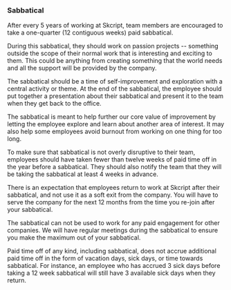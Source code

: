 ### Sabbatical

After every 5 years of working at Skcript, team members are encouraged to take a one-quarter (12 contiguous weeks) paid sabbatical.

During this sabbatical, they should work on passion projects -- something outside the scope of their normal work that is interesting and exciting to them. This could be anything from creating something that the world needs and all the support will be provided by the company.

The sabbatical should be a time of self-improvement and exploration with a central activity or theme. At the end of the sabbatical, the employee should put together a presentation about their sabbatical and present it to the team when they get back to the office.  

The sabbatical is meant to help further our core value of improvement by letting the employee explore and learn about another area of interest. It may also help some employees avoid burnout from working on one thing for too long.

To make sure that sabbatical is not overly disruptive to their team, employees should have taken fewer than twelve weeks of paid time off in the year before a sabbatical. They should also notify the team that they will be taking the sabbatical at least 4 weeks in advance.

There is an expectation that employees return to work at Skcript after their sabbatical, and not use it as a soft exit from the company. You will have to serve the company for the next 12 months from the time you re-join after your sabbatical.

The sabbatical can not be used to work for any paid engagement for other companies. We will have regular meetings during the sabbatical to ensure you make the maximum out of your sabbatical.

Paid time off of any kind, including sabbatical, does not accrue additional paid time off in the form of vacation days, sick days, or time towards sabbatical. For instance, an employee who has accrued 3 sick days before taking a 12 week sabbatical will still have 3 available sick days when they return.